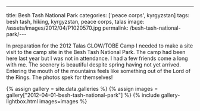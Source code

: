 ---
title:			Besh Tash National Park
categories:		['peace corps', kyrgyzstan]
tags:			besh tash, hiking, kyrgyzstan, peace corps, talas
image:			/assets/images/2012/04/P1020570.jpg
permalink:		/besh-tash-national-park/---

In preparation for the 2012 Talas GLOW/TOBE Camp I needed to make a site visit to the camp site in the Besh Tash National Park. The camp had been here last year but I was not in attendance. I had a few friends come a long with me. The scenery is beautiful despite spring having not yet arrived. Entering the mouth of the mountains feels like something out of the Lord of the Rings. The photos spek for themselves!

{% assign gallery = site.data.galleries %}
{% assign images = gallery["2012-04-01-besh-tash-national-park"] %}
{% include gallery-lightbox.html images=images %} 